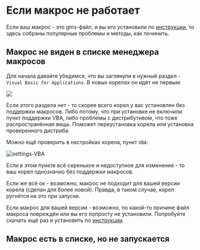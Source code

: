 # Если макрос не работает

Если ваш макрос - это gms-файл, и вы его установили по [инструкции](installation.md), то здесь собраны популярные проблемы и методы, как починить.

## Макрос не виден в списке менеджера макросов

Для начала давайте убедимся, что вы заглянули в нужный раздел - `Visual Basic for Applications`. В новых корелах он идёт не первым:

![](assets/macro-manager-VBA.png)

Если этого раздела нет - то скорее всего корел у вас установлен без поддержки макросов. Либо потому, что при установке не включили пункт поддержки VBA, либо проблемы с дистрибутивом, что тоже распространённая вещь. Поможет переустановка корела или установка проверенного дистриба.

Можно ещё проверить в настройках корела, пункт `VBA`:

![settings-VBA](assets/settings-VBA.png)

Если в этом пункте всё серенькое и недоступное для изменения - то ваш корел однозначно без поддержки макросов.

Если же всё ок - возможно, макрос не подходит для вашей версии корела (сделан для более новой). Правда, в таком случае, корел ругнётся на это при запуске.

Если макрос для вашей версии - возможно, по какой-то причине файл макроса повреждён или вы его попросту не установили. Попробуйте скачать ещё раз и установить по [инструкции](installation.md).

## Макрос есть в списке, но не запускается